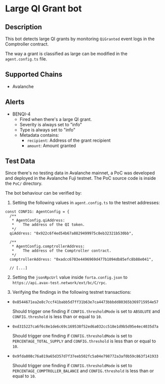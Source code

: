 # Large QI Grant bot

## Description

This bot detects large QI grants by monitoring `QiGranted` event logs in the
Comptroller contract.

The way a grant is classified as large can be modified in the `agent.config.ts` file.

## Supported Chains

- Avalanche

## Alerts

- BENQI-4
  - Fired when there's a large QI grant.
  - Severity is always set to "info"
  - Type is always set to "info"
  - Metadata contains:
    - `recipient`: Address of the grant recipient
    - `amount`: Amount granted

## Test Data

Since there's no testing data in Avalanche mainnet, a PoC was developed
and deployed in the Avalanche Fuji testnet. The PoC source code is inside
the `PoC/` directory.

The bot behaviour can be verified by:

1. Setting the following values in `agent.config.ts` to the testnet addresses:

```TS
const CONFIG: AgentConfig = {
  /**
   * AgentConfig.qiAddress:
   *    The address of the QI token.
   */
  qiAddress: "0x922c6f4ed54b67a8829499975c8eb32321b530bb",

  /**
   * AgentConfig.comptrollerAddress:
   *    The address of the Comptroller contract.
   */
  comptrollerAddress: "0xadcc6703e4496969d477b1094db85efc8b88e041",

  // [...]
```

2. Setting the `jsonRpcUrl` value inside `forta.config.json` to `https://api.avax-test.network/ext/bc/C/rpc`.

3. Verifying the findings in the following testnet transactions:

- `0x8544671ea2e8c7ccf41babb5d7ff31b63e7ca4473bbbdd80365b369715954e57`

  Should trigger one finding if `CONFIG.thresholdMode` is set to `ABSOLUTE`
  and `CONFIG.threshold` is less than or equal to `10`.

- `0xd315227ca6f6c8e1de6c69c169538f52ed6a032cc518e1d9b5d95e4ec4035d7a`

  Should trigger one finding if `CONFIG.thresholdMode` is set to
  `PERCENTAGE_TOTAL_SUPPLY` and `CONFIG.threshold` is less than or equal
  to `10`.

- `0x9fda808c76a819a65d357d7f37eeb502fc5a04e798772a3af0b59c863f141933`

  Should trigger one finding if `CONFIG.thresholdMode` is set to
  `PERCENTAGE_COMPTROLLER_BALANCE` and `CONFIG.threshold` is less than or
  equal to `10`.
